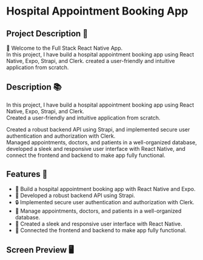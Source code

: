 # Hospital Appointment Booking App


## Project Description 📝

👋 Welcome to the Full Stack React Native App. <br/>
In this project, I have build a hospital appointment booking app using React Native, Expo, Strapi, and Clerk. created a user-friendly and intuitive application from scratch.


## Description 📚

In this project, I have build a hospital appointment booking app using React Native, Expo, Strapi, and Clerk. <br/>
Created a user-friendly and intuitive application from scratch.<br/>

Created a robust backend API using Strapi, and implemented secure user authentication and authorization with Clerk.<br/>
Managed appointments, doctors, and patients in a well-organized database, developed a sleek and responsive user interface with React Native, and connect the frontend and backend to make app fully functional.

 
## Features 🎨

- 📱 Build a hospital appointment booking app with React Native and Expo.
- 🚀 Developed a robust backend API using Strapi.
- 🔒 Implemented secure user authentication and authorization with Clerk.
- 📅 Manage appointments, doctors, and patients in a well-organized database.
- 📲 Created a sleek and responsive user interface with React Native.
- 🔄 Connected the frontend and backend to make app fully functional.



## Screen Preview 🖥️


